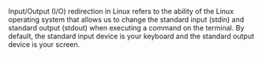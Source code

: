 Input/Output (I/O) redirection in Linux refers to the ability of the Linux operating system that allows us to change the standard input (stdin) and standard output (stdout) when executing a command on the terminal.
By default, the standard input device is your keyboard and the standard output device is your screen.
